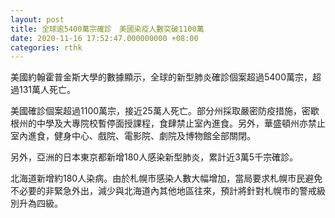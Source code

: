 ```yaml
---
layout: post
title: 全球逾5400萬宗確診　美國染疫人數突破1100萬
date: 2020-11-16 17:52:47.000000000 +08:00
categories: rthk
---
```


美國約翰霍普金斯大學的數據顯示，全球的新型肺炎確診個案超過5400萬宗，超過131萬人死亡。

美國確診個案超過1100萬宗，接近25萬人死亡。部分州採取嚴密防疫措施，密歇根州的中學及大專院校暫停面授課程，食肆禁止室內進食。另外，華盛頓州亦禁止室內進食，健身中心、戲院、電影院、劇院及博物館全部關閉。

另外，亞洲的日本東京都新增180人感染新型肺炎，累計近3萬5千宗確診。

北海道新增約180人染病。由於札幌市感染人數大幅增加，當局要求札幌市民避免不必要的非緊急外出，減少與北海道內其他地區往來，預計將針對札幌市的警戒級別升為四級。
